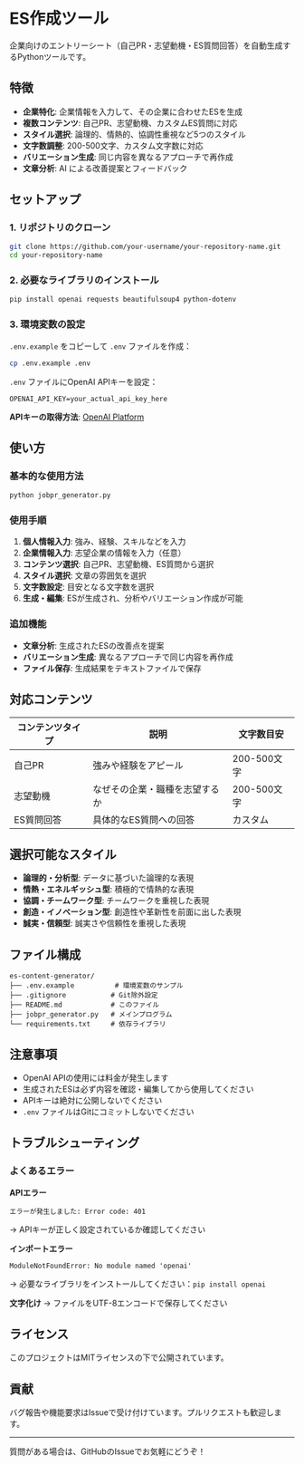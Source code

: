 # ES作成ツール

企業向けのエントリーシート（自己PR・志望動機・ES質問回答）を自動生成するPythonツールです。

## 特徴

- **企業特化**: 企業情報を入力して、その企業に合わせたESを生成
- **複数コンテンツ**: 自己PR、志望動機、カスタムES質問に対応
- **スタイル選択**: 論理的、情熱的、協調性重視など5つのスタイル
- **文字数調整**: 200-500文字、カスタム文字数に対応
- **バリエーション生成**: 同じ内容を異なるアプローチで再作成
- **文章分析**: AI による改善提案とフィードバック

## セットアップ

### 1. リポジトリのクローン
```bash
git clone https://github.com/your-username/your-repository-name.git
cd your-repository-name
```

### 2. 必要なライブラリのインストール
```bash
pip install openai requests beautifulsoup4 python-dotenv
```

### 3. 環境変数の設定
`.env.example` をコピーして `.env` ファイルを作成：
```bash
cp .env.example .env
```

`.env` ファイルにOpenAI APIキーを設定：
```env
OPENAI_API_KEY=your_actual_api_key_here
```

**APIキーの取得方法**: [OpenAI Platform](https://platform.openai.com/api-keys)

## 使い方

### 基本的な使用方法
```bash
python jobpr_generator.py
```

### 使用手順
1. **個人情報入力**: 強み、経験、スキルなどを入力
2. **企業情報入力**: 志望企業の情報を入力（任意）
3. **コンテンツ選択**: 自己PR、志望動機、ES質問から選択
4. **スタイル選択**: 文章の雰囲気を選択
5. **文字数設定**: 目安となる文字数を選択
6. **生成・編集**: ESが生成され、分析やバリエーション作成が可能

### 追加機能
- **文章分析**: 生成されたESの改善点を提案
- **バリエーション生成**: 異なるアプローチで同じ内容を再作成
- **ファイル保存**: 生成結果をテキストファイルで保存

## 対応コンテンツ

| コンテンツタイプ | 説明 | 文字数目安 |
|---|---|---|
| 自己PR | 強みや経験をアピール | 200-500文字 |
| 志望動機 | なぜその企業・職種を志望するか | 200-500文字 |
| ES質問回答 | 具体的なES質問への回答 | カスタム |

## 選択可能なスタイル

- **論理的・分析型**: データに基づいた論理的な表現
- **情熱・エネルギッシュ型**: 積極的で情熱的な表現
- **協調・チームワーク型**: チームワークを重視した表現
- **創造・イノベーション型**: 創造性や革新性を前面に出した表現
- **誠実・信頼型**: 誠実さや信頼性を重視した表現

## ファイル構成

```
es-content-generator/
├── .env.example          # 環境変数のサンプル
├── .gitignore           # Git除外設定  
├── README.md            # このファイル
├── jobpr_generator.py   # メインプログラム
└── requirements.txt     # 依存ライブラリ
```

## 注意事項

- OpenAI APIの使用には料金が発生します
- 生成されたESは必ず内容を確認・編集してから使用してください
- APIキーは絶対に公開しないでください
- `.env` ファイルはGitにコミットしないでください

## トラブルシューティング

### よくあるエラー

**APIエラー**
```
エラーが発生しました: Error code: 401
```
→ APIキーが正しく設定されているか確認してください

**インポートエラー**
```
ModuleNotFoundError: No module named 'openai'
```
→ 必要なライブラリをインストールしてください：`pip install openai`

**文字化け**
→ ファイルをUTF-8エンコードで保存してください

## ライセンス

このプロジェクトはMITライセンスの下で公開されています。

## 貢献

バグ報告や機能要求はIssueで受け付けています。プルリクエストも歓迎します。

---

質問がある場合は、GitHubのIssueでお気軽にどうぞ！